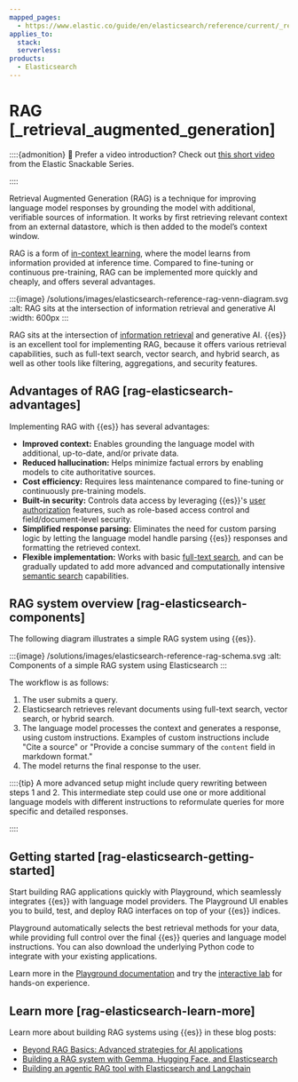 ```yaml
---
mapped_pages:
  - https://www.elastic.co/guide/en/elasticsearch/reference/current/_retrieval_augmented_generation.html
applies_to:
  stack:
  serverless:
products:
  - Elasticsearch
---
```


# RAG [_retrieval_augmented_generation]

::::{admonition} 🍿 Prefer a video introduction?
Check out [this short video](https://www.youtube.com/watch?v=OS4ZefUPAks) from the Elastic Snackable Series.

::::


Retrieval Augmented Generation (RAG) is a technique for improving language model responses by grounding the model with additional, verifiable sources of information. It works by first retrieving relevant context from an external datastore, which is then added to the model’s context window.

RAG is a form of [in-context learning](https://arxiv.org/abs/2301.00234), where the model learns from information provided at inference time. Compared to fine-tuning or continuous pre-training, RAG can be implemented more quickly and cheaply, and offers several advantages.

:::{image} /solutions/images/elasticsearch-reference-rag-venn-diagram.svg
:alt: RAG sits at the intersection of information retrieval and generative AI
:width: 600px
:::

RAG sits at the intersection of [information retrieval](https://www.elastic.co/what-is/information-retrieval) and generative AI. {{es}} is an excellent tool for implementing RAG, because it offers various retrieval capabilities, such as full-text search, vector search, and hybrid search, as well as other tools like filtering, aggregations, and security features.


## Advantages of RAG [rag-elasticsearch-advantages]

Implementing RAG with {{es}} has several advantages:

* **Improved context:** Enables grounding the language model with additional, up-to-date, and/or private data.
* **Reduced hallucination:** Helps minimize factual errors by enabling models to cite authoritative sources.
* **Cost efficiency:** Requires less maintenance compared to fine-tuning or continuously pre-training models.
* **Built-in security:** Controls data access by leveraging {{es}}'s [user authorization](../../deploy-manage/users-roles/cluster-or-deployment-auth/user-roles.md) features, such as role-based access control and field/document-level security.
* **Simplified response parsing:** Eliminates the need for custom parsing logic by letting the language model handle parsing {{es}} responses and formatting the retrieved context.
* **Flexible implementation:** Works with basic [full-text search](full-text.md), and can be gradually updated to add more advanced and computationally intensive [semantic search](semantic-search.md) capabilities.


## RAG system overview [rag-elasticsearch-components]

The following diagram illustrates a simple RAG system using {{es}}.

:::{image} /solutions/images/elasticsearch-reference-rag-schema.svg
:alt: Components of a simple RAG system using Elasticsearch
:::

The workflow is as follows:

1. The user submits a query.
2. Elasticsearch retrieves relevant documents using full-text search, vector search, or hybrid search.
3. The language model processes the context and generates a response, using custom instructions. Examples of custom instructions include "Cite a source" or "Provide a concise summary of the `content` field in markdown format."
4. The model returns the final response to the user.

::::{tip}
A more advanced setup might include query rewriting between steps 1 and 2. This intermediate step could use one or more additional language models with different instructions to reformulate queries for more specific and detailed responses.

::::



## Getting started [rag-elasticsearch-getting-started]

Start building RAG applications quickly with Playground, which seamlessly integrates {{es}} with language model providers. The Playground UI enables you to build, test, and deploy RAG interfaces on top of your {{es}} indices.

Playground automatically selects the best retrieval methods for your data, while providing full control over the final {{es}} queries and language model instructions. You can also download the underlying Python code to integrate with your existing applications.

Learn more in the [Playground documentation](rag/playground.md) and try the [interactive lab](https://www.elastic.co/demo-gallery/ai-playground) for hands-on experience.


## Learn more [rag-elasticsearch-learn-more]

Learn more about building RAG systems using {{es}} in these blog posts:

* [Beyond RAG Basics: Advanced strategies for AI applications](https://www.elastic.co/blog/beyond-rag-basics)
* [Building a RAG system with Gemma, Hugging Face, and Elasticsearch](https://www.elastic.co/search-labs/blog/building-a-rag-system-with-gemma-hugging-face-elasticsearch)
* [Building an agentic RAG tool with Elasticsearch and Langchain](https://www.elastic.co/search-labs/blog/rag-agent-tool-elasticsearch-langchain)

